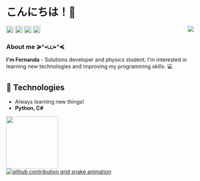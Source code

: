 # こんにちは！🍄
<div>
<a href="https://github.com/fernanda3lias">
<img align='right' src='https://media.tenor.com/svrKSuwrhOwAAAAi/rumia-dance.gif' width='"'>
</div> 

<div>
<a href = "https://discord.gg/pAhsE5xz"><img height=20px; loading="lazy" src="https://img.shields.io/badge/-Discord-9146FF?style=for-the-badge&logo=discord&logoColor=white" target="_blank"></a> 
<a href = "https://github.com/fernanda3lias"><img height=20px; loading="lazy" src="https://img.shields.io/badge/-GitHub-FF00CD?style=for-the-badge&logo=github&logoColor=white" target="_blank"></a>  
<a href = "mailto:fernanda.eliasct@gmail.com"><img height=20px; loading="lazy" src="https://img.shields.io/badge/Gmail-D14836?style=for-the-badge&logo=gmail&logoColor=white" target="_blank"></a>
<a href="https://www.linkedin.com/in/fernanda3lias/" target="_blank"><img height=20px; loading="lazy" src="https://img.shields.io/badge/-LinkedIn-00AEFF?style=for-the-badge&logo=linkedin&logoColor=white" target="_blank"></a>   
</div>

<h3>About me ≽^•⩊•^≼</h3>

**I'm Fernanda** - Solutions developer and physics student. I'm interested in learning new technologies and improving my programming skills. 💻

## 🚀 Technologies
- Always learning new things!
- **Python, C#**

<p>  </p>
  
<div>
<a href="https://github.com/fernanda3lias">
<img loading="lazy" height="140em" src="https://github-readme-stats.vercel.app/api/top-langs/?username=fernanda3lias&layout=compact&langs_count=7&theme=dracula"/>
</div>


<picture>
  <source
    media="(prefers-color-scheme: dark)"
    srcset="https://github.com/fernanda3lias/fernanda3lias/blob/output/github-contribution-grid-snake-dark.svg"
  />
  <source
    media="(prefers-color-scheme: light)"
    srcset="https://github.com/seu-usuário-aqui/seu-usuário-aqui/blob/output/github-contribution-grid-snake.svg"
  />
  <img
    alt="github contribution grid snake animation"
    src="https://github.com/seu-usuário-aqui/seu-usuário-aqui/blob/output/github-contribution-grid-snake.svg"
  />
</picture>

<!--**fernanda3lias/fernanda3lias** is a ✨ _special_ ✨ repository because its `README.md` (this file) appears on your GitHub profile.
